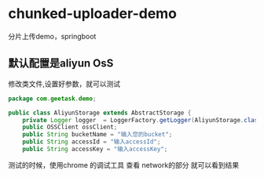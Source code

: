 # chunked-uploader-demo

分片上传demo，springboot

## 默认配置是aliyun OsS

修改类文件,设置好参数，就可以测试

```java
package com.geetask.demo;

public class AliyunStorage extends AbstractStorage {
	private Logger logger  = LoggerFactory.getLogger(AliyunStorage.class);
	public OSSClient ossClient;
	public String bucketName = "输入您的bucket";
	public String accessId = "输入accessId";
	public String accessKey = "输入accessKey";
```

测试的时候，使用chrome 的调试工具 查看 network的部分 就可以看到结果
